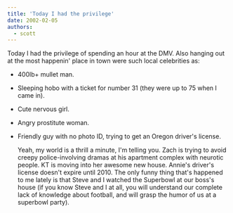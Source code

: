 ```yaml
---
title: 'Today I had the privilege'
date: 2002-02-05
authors:
  - scott
---
```


Today I had the privilege of spending an hour at the DMV. Also hanging out at the most happenin' place in town were such local celebrities as:

- 400lb+ mullet man.

- Sleeping hobo with a ticket for number 31 (they were up to 75 when I came in).

- Cute nervous girl.

- Angry prostitute woman.

- Friendly guy with no photo ID, trying to get an Oregon driver's license.

  Yeah, my world is a thrill a minute, I'm telling you. Zach is trying to avoid creepy police-involving dramas at his apartment complex with neurotic people. KT is moving into her awesome new house. Annie's driver's license doesn't expire until 2010. The only funny thing that's happened to me lately is that Steve and I watched the Superbowl at our boss's house (if you know Steve and I at all, you will understand our complete lack of knowledge about football, and will grasp the humor of us at a superbowl party).
